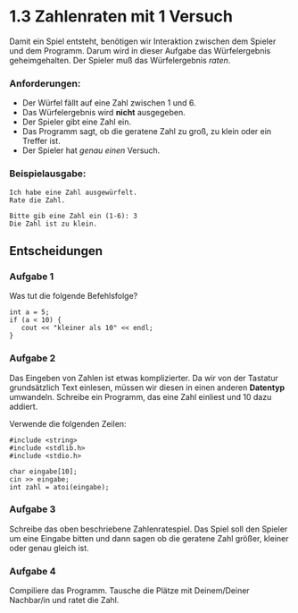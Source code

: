 
# 1.3 Zahlenraten mit 1 Versuch

Damit ein Spiel entsteht, benötigen wir Interaktion zwischen dem Spieler und dem Programm.
Darum wird in dieser Aufgabe das Würfelergebnis geheimgehalten. Der Spieler muß das Würfelergebnis *raten*.

### Anforderungen:

* Der Würfel fällt auf eine Zahl zwischen 1 und 6.
* Das Würfelergebnis wird **nicht** ausgegeben.
* Der Spieler gibt eine Zahl ein.
* Das Programm sagt, ob die geratene Zahl zu groß, zu klein oder ein Treffer ist.
* Der Spieler hat *genau einen* Versuch.

### Beispielausgabe:

    Ich habe eine Zahl ausgewürfelt.
    Rate die Zahl.

    Bitte gib eine Zahl ein (1-6): 3
    Die Zahl ist zu klein.


## Entscheidungen

### Aufgabe 1

Was tut die folgende Befehlsfolge?

    int a = 5;
    if (a < 10) {
       cout << "kleiner als 10" << endl;
    }


### Aufgabe 2

Das Eingeben von Zahlen ist etwas komplizierter. Da wir von der Tastatur grundsätzlich Text einlesen, müssen wir diesen in einen anderen **Datentyp** umwandeln. 
Schreibe ein Programm, das eine Zahl einliest und 10 dazu addiert.

Verwende die folgenden Zeilen:

    #include <string>
    #include <stdlib.h>
    #include <stdio.h>

    char eingabe[10];
    cin >> eingabe;
    int zahl = atoi(eingabe);


### Aufgabe 3

Schreibe das oben beschriebene Zahlenratespiel. 
Das Spiel soll den Spieler um eine Eingabe bitten und dann sagen ob die geratene Zahl größer, kleiner oder genau gleich ist.

### Aufgabe 4

Compiliere das Programm. Tausche die Plätze mit Deinem/Deiner Nachbar/in und ratet die Zahl.
